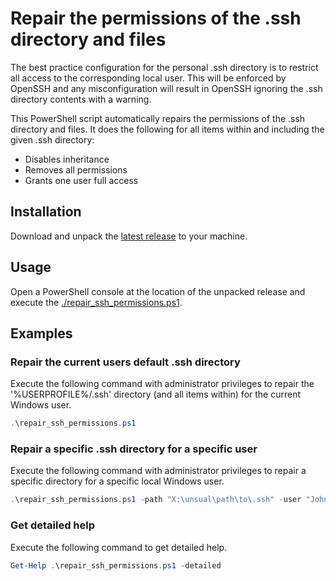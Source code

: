 # Repair the permissions of the .ssh directory and files
The best practice configuration for the personal .ssh directory is to restrict all access to the corresponding local user. This will be enforced by OpenSSH and any misconfiguration will result in OpenSSH ignoring the .ssh directory contents with a warning.

This PowerShell script automatically repairs the permissions of the .ssh directory and files. It does the following for all items within and including the given .ssh directory:

* Disables inheritance
* Removes all permissions
* Grants one user full access

## Installation
Download and unpack the [latest release](https://github.com/countzero/repair_ssh_permissions/releases/latest) to your machine.

## Usage
Open a PowerShell console at the location of the unpacked release and execute the [./repair_ssh_permissions.ps1](https://github.com/countzero/repair_ssh_permissions/blob/main/repair_ssh_permissions.ps1).

## Examples

### Repair the current users default .ssh directory
Execute the following command with administrator privileges to repair the '%USERPROFILE%/.ssh' directory (and all items within) for the current Windows user.
```PowerShell
.\repair_ssh_permissions.ps1
```

### Repair a specific .ssh directory for a specific user
Execute the following command with administrator privileges to repair a specific directory for a specific local Windows user.
```PowerShell
.\repair_ssh_permissions.ps1 -path "X:\unsual\path\to\.ssh" -user "John Doe"
```

### Get detailed help
Execute the following command to get detailed help.
```PowerShell
Get-Help .\repair_ssh_permissions.ps1 -detailed
```
